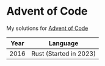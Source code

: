 # Advent of Code

My solutions for [Advent of Code](https://adventofcode.com)

Year | Language
-----|---------
2016 | Rust (Started in 2023)

